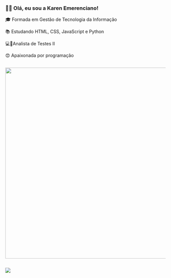 ### <p>👩🏾 Olá, eu sou a Karen Emerenciano!

<p>🎓 Formada em Gestão de Tecnologia da Informação</p>
<p>📚 Estudando HTML, CSS, JavaScript e Python </p>
<p>💻🦟Analista de Testes II</p>
<p>😍 Apaixonada por programação</p>

##
<p align = "center">
  <img src = "https://github-readme-stats.vercel.app/api?username=KarenEmerenciano&show_icons=true&theme=bear" width = 600>
<!--  <img src = "https://github-readme-streak-stats.herokuapp.com?user=KarenEmerenciano&theme=dark&hide_border=true" width = 400> -->


##
<a href="https://www.linkedin.com/in/karen-e-94b3471b6/" target="_blank"><img src="https://img.shields.io/badge/-LinkedIn-%230077B5?style=for-the-badge&logo=linkedin&logoColor=white" target="_blank"></a> 


